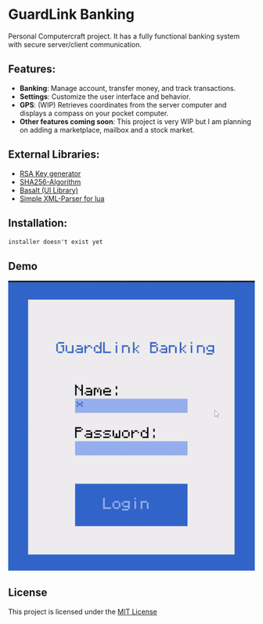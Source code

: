 
# GuardLink Banking

Personal Computercraft project. It has a fully functional banking system with secure server/client communication. 

Features:
-
- **Banking**: Manage account, transfer money, and track transactions.
- **Settings**: Customize the user interface and behavior.
- **GPS**: (WIP) Retrieves coordinates from the server computer and displays a compass on your pocket computer.
- **Other features coming soon**: This project is very WIP but I am planning on adding a marketplace, mailbox and a stock market. 

External Libraries:
-
- [RSA Key generator](https://gist.github.com/1lann/c9d4d2e7c1f825cad36b)
- [SHA256-Algorithm](https://pastebin.com/6UV4qfNF)
- [Basalt (UI Library)](https://basalt.madefor.cc/#/)
- [Simple XML-Parser for lua](https://github.com/Cluain/Lua-Simple-XML-Parser)

Installation:
- 
```
installer doesn't exist yet 
```


## Demo

![](demo.gif)

## License

This project is licensed under the [MIT License](https://choosealicense.com/licenses/mit/)